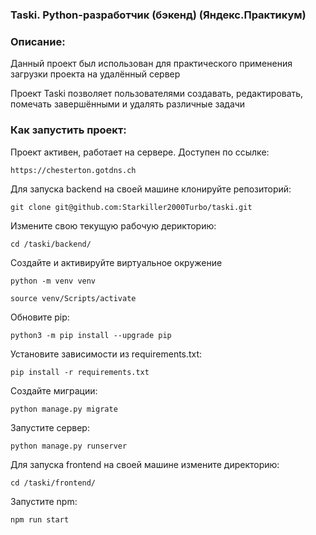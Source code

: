 ### Taski. Python-разработчик (бэкенд) (Яндекс.Практикум)

### Описание:
Данный проект был использован для практического применения загрузки проекта на удалённый сервер

Проект Taski позволяет пользователями создавать, редактировать, помечать завершёнными и удалять различные задачи

### Как запустить проект:

Проект активен, работает на сервере. Доступен по ссылке:
```
https://chesterton.gotdns.ch
```

Для запуска backend на своей машине клонируйте репозиторий:
```
git clone git@github.com:Starkiller2000Turbo/taski.git
```

Измените свою текущую рабочую дерикторию:
```
cd /taski/backend/
```

Создайте и активируйте виртуальное окружение

```
python -m venv venv
```

```
source venv/Scripts/activate
```

Обновите pip:
```
python3 -m pip install --upgrade pip
```

Установите зависимости из requirements.txt:

```
pip install -r requirements.txt
```

Создайте миграции:

```
python manage.py migrate
```

Запустите сервер:

```
python manage.py runserver
```

Для запуска frontend на своей машине измените директорию:
```
cd /taski/frontend/

```

Запустите npm:
```
npm run start
```
